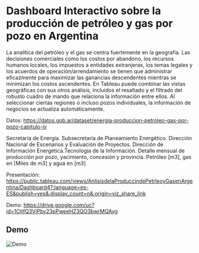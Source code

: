 # Dashboard Interactivo sobre la producción de petróleo y gas por pozo en Argentina

La analítica del petróleo y el gas se centra fuertemente en la geografía. Las decisiones comerciales como los costos por abandono, los recursos humanos locales, los impuestos a entidades extranjeras, los temas legales y los acuerdos de operación/arrendamiento se tienen que administrar eficazmente para maximizar las ganancias descendentes mientras se minimizan los costos ascendentes.
En Tableau puede combinar las vistas geográficas con sus otros análisis, incluidos el resaltado y el filtrado del robusto cuadro de mando que relaciona la información entre ellos. Al seleccionar ciertas regiones o incluso pozos individuales, la información de negocios se actualiza automáticamente.


Datos:
https://datos.gob.ar/dataset/energia-produccion-petroleo-gas-por-pozo-capitulo-iv

Secretaría de Energía. Subsecretaría de Planeamiento Energético. Dirección Nacional de Escenarios y Evaluación de Proyectos. Dirección de Información Energética.Tecnología de la Información.
Detalle mensual de producción por pozo, yacimiento, concesión y provincia. Petróleo [m3], gas en [Miles de m3] y agua en [m3]

Presentación:
https://public.tableau.com/views/AnlisisdelaProduccindePetrleoyGasenArgentina/Dashboard4?:language=es-ES&publish=yes&:display_count=n&:origin=viz_share_link

Demo:
https://drive.google.com/uc?id=1CtjfQ3ViPbv23pPweeHZ3QO3bwrMQAvg

## Demo
![Demo](https://github.com/MauricioGoette/AnalisisProduccionPetroleoyGasArgentina/blob/main/Demo.gif?raw=true)

